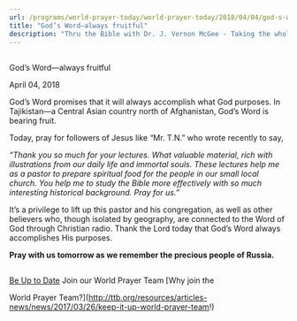 ```yaml
---
url: /programs/world-prayer-today/world-prayer-today/2018/04/04/god-s-word-always-fruitful
title: "God’s Word—always fruitful"
description: "Thru the Bible with Dr. J. Vernon McGee - Taking the whole Word to the whole world"
---
```







## 
 God’s Word—always fruitful


April 04, 2018




God’s Word promises that it will always accomplish what God purposes. In Tajikistan—a Central Asian country north of Afghanistan, God’s Word is bearing fruit. 


Today, pray for followers of Jesus like “Mr. T.N.” who wrote recently to say, 


*“Thank you so much for your lectures.* *What valuable material, rich with illustrations from our daily life and immortal souls. These lectures help me as a pastor to prepare spiritual food for the people in our small local church. You help me to study the Bible more effectively with so much interesting historical background. Pray for us.”*


It’s a privilege to lift up this pastor and his congregation, as well as other believers who, though isolated by geography, are connected to the Word of God through Christian radio. Thank the Lord today that God’s Word always accomplishes His purposes. 


**Pray with us tomorrow as we remember the precious people of Russia.**







## 




[Be Up to Date](http://feeds.feedburner.com/WorldPrayerToday "World Prayer Today RSS Feed")
Join our World Prayer Team
[Why join the  

World Prayer Team?](http://ttb.org/resources/articles-news/news/2017/03/26/keep-it-up-world-prayer-team!)




